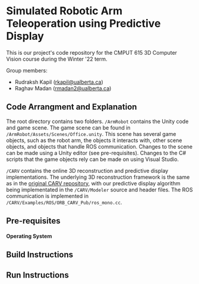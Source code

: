 # Simulated Robotic Arm Teleoperation using Predictive Display
This is our project's code repository for the CMPUT 615 3D Computer Vision course during the Winter '22 term.

Group members:
- Rudraksh Kapil (rkapil@ualberta.ca)
- Raghav Madan (rmadan2@ualberta.ca)


## Code Arrangment and Explanation
The root directory contains two folders. `/ArmRobot` contains the Unity code and game scene. The game scene can be found in `/ArmRobot/Assets/Scenes/Office.unity`. This scene has several game objects, such as the robot arm, the objects it interacts with, other scene objects, and objects that handle ROS communication. Changes to the scene can be made using a Unity editor (see pre-requisites). Changes to the C# scripts that the game objects rely can be made on using Visual Studio.

`/CARV` contains the online 3D reconstruction and predictive display implementations. The underlying 3D reconstruction framework is the same as in the [original CARV repository](https://github.com/atlas-jj/ORB-SLAM-free-space-carving), with our predictive display algorithm being implementated in the `/CARV/Modeler` source and header files. The ROS communication is implemented in `/CARV/Examples/ROS/ORB_CARV_Pub/ros_mono.cc`.



## Pre-requisites
#### Operating System


## Build Instructions



## Run Instructions




